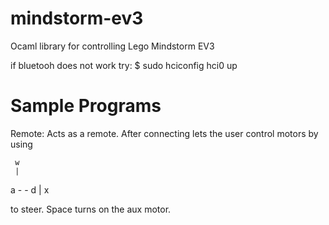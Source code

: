 # mindstorm-ev3
Ocaml library for controlling Lego Mindstorm EV3

if bluetooh does not work try:
$ sudo hciconfig hci0 up

Sample Programs
===============

Remote: Acts as a remote. After connecting
lets the user control motors by using

     w
     |
 a -  - d
     |
     x

to steer. Space turns on the aux motor.

